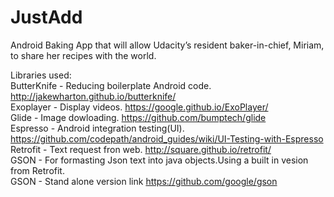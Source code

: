 # JustAdd
Android Baking App that will allow Udacity’s resident baker-in-chief, Miriam, to share her recipes with the world.

Libraries used:<br/> 
ButterKnife - Reducing boilerplate Android code. http://jakewharton.github.io/butterknife/ <br/> 
Exoplayer - Display videos. https://google.github.io/ExoPlayer/ <br/>
Glide - Image dowloading. https://github.com/bumptech/glide <br/>
Espresso - Android integration testing(UI). https://github.com/codepath/android_guides/wiki/UI-Testing-with-Espresso <br/>
Retrofit - Text request fron web. http://square.github.io/retrofit/ <br/>
GSON - For formasting Json text into java objects.Using a built in vesion from Retrofit.<br/>
GSON - Stand alone version link https://github.com/google/gson
 

